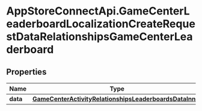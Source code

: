 # AppStoreConnectApi.GameCenterLeaderboardLocalizationCreateRequestDataRelationshipsGameCenterLeaderboard

## Properties

Name | Type | Description | Notes
------------ | ------------- | ------------- | -------------
**data** | [**GameCenterActivityRelationshipsLeaderboardsDataInner**](GameCenterActivityRelationshipsLeaderboardsDataInner.md) |  | 


